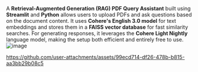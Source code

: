 A **Retrieval-Augmented Generation (RAG) PDF Query Assistant** built using **Streamlit** and **Python** allows users to upload PDFs and ask questions based on the document content. It uses **Cohere's English 3.0 model** for text embeddings and stores them in a **FAISS vector database** for fast similarity searches. For generating responses, it leverages the **Cohere Light Nightly** language model, making the setup both efficient and entirely free to use.
![image](https://github.com/user-attachments/assets/e263856a-d0ab-4c7a-9c26-f84bb1a6ae75)


https://github.com/user-attachments/assets/99ecd714-df26-478b-b815-aa3bb29b08c5

